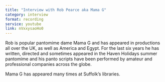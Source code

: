 ```yaml
---
title: "Interview with Rob Pearce aka Mama G"
category: interview
format: recording
service: youtube
link: nVxxysaoHo0
---
```


Rob is popular pantomime dame Mama G and has appeared in productions all over the UK, as well as America and Egypt. For the last six years he has written, directed and sometimes appeared in the Haven Holidays summer pantomime and his panto scripts have been performed by amateur and professional companies across the globe.

Mama G has appeared many times at Suffolk’s libraries.
